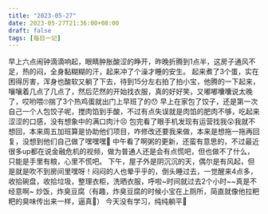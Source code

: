```yaml
---
title: "2023-05-27"
date: 2023-05-27T21:36:00+08:00
draft: false
tags: [每日一记]
---
```


早上六点闹钟滴滴响起，眼睛肿胀酸涩的睁开，昨晚折腾到1点半，这房子通风不足，热的闷，全身黏糊糊的汗，起来冲了个澡才睡的安生。
起来煮了3个蛋，实在困得厉害，浑身也酸软又躺了下去，待到15分左右拍了拍小宝，他腾的一下起来，嚷嚷着几点了几点了，然后茫然的开始找衣服，真的好好笑，又嘟嘟囔囔说太晚了，哎哟喂🙄揣了3个热鸡蛋就出门上早班了的😯
早上在家包了饺子，还是第一次自己一个人包饺子呢，搅肉馅到手酸，不过有点失误就是肉馅的肥肉不够，吃起来涩涩的口感，没有想象中的满口肉汁😣
包完看了眼手机发现有运营找我😲我就不想回，本来周五加班算是协助他们项目，咋修改还要我来做，本来是想拖一拖再回复，没想到他们自己做了嘿嘿嘿🥱
中午看了啊粥的更新，还蛮有意思的，不过最近很多up都在说金融危机的视频，做为普通人还是会有点慌吧，但也做不了什么，只能是手里有粮，心里不慌吧。
下午，屋子外是阴沉沉的天，偶尔是有风起，但是就是吹不到房间里嘿呀！闷闷的人也晕乎乎的，倒头睡过去，一觉醒来4点多，收拾碗盘，收拾垃圾，整理衣柜，洗晒衣服，呼啦~时间就过去2个小时~~真是不经意啊~
炒饭，炸臭豆腐（有趣，炸臭豆腐的时候小宝在上厕所，简直就像他拉粑粑的臭味传出来一样，逼真🤣）
今天没有学习，纯纯躺平🥱